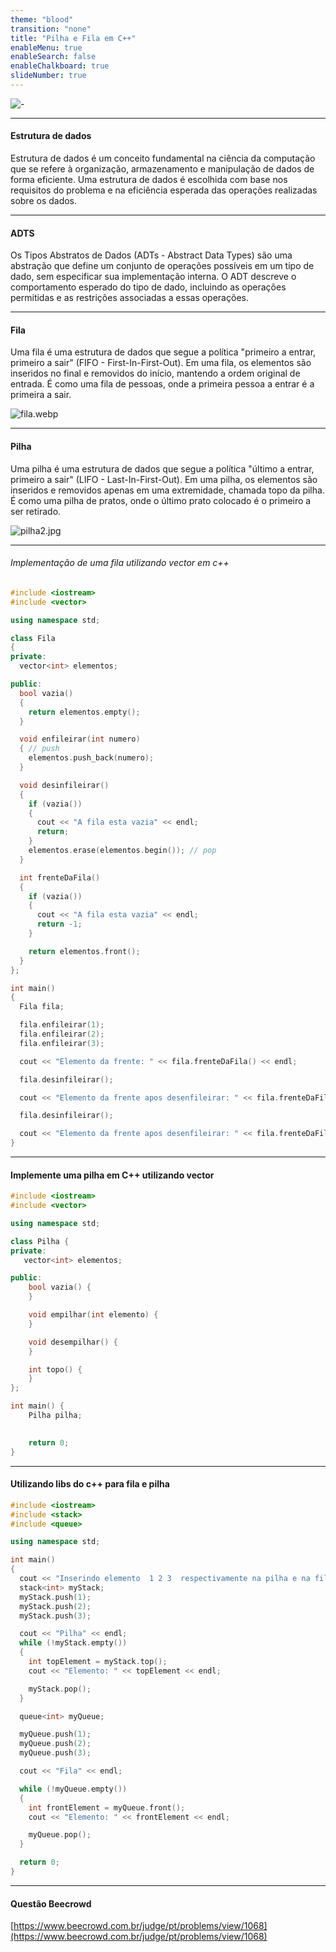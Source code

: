 ```yaml
---
theme: "blood"
transition: "none"
title: "Pilha e Fila em C++"
enableMenu: true
enableSearch: false
enableChalkboard: true
slideNumber: true
---
```

![-](https://www.educative.io/v2api/editorpage/6022915262251008/image/4991336293335040)

---

#### Estrutura de dados

Estrutura de dados é um conceito fundamental na ciência da computação que se refere à organização, armazenamento e manipulação de dados de forma eficiente. Uma estrutura de dados é escolhida com base nos requisitos do problema e na eficiência esperada das operações realizadas sobre os dados.

---

#### ADTS

Os Tipos Abstratos de Dados (ADTs - Abstract Data Types) são uma abstração que define um conjunto de operações possíveis em um tipo de dado, sem especificar sua implementação interna. O ADT descreve o comportamento esperado do tipo de dado, incluindo as operações permitidas e as restrições associadas a essas operações.

---

#### Fila

Uma fila é uma estrutura de dados que segue a política "primeiro a entrar, primeiro a sair" (FIFO - First-In-First-Out). Em uma fila, os elementos são inseridos no final e removidos do início, mantendo a ordem original de entrada. É como uma fila de pessoas, onde a primeira pessoa a entrar é a primeira a sair.

![fila.webp](https://images2.imgbox.com/ec/29/jOZo2bJZ_o.png)

---

#### Pilha

Uma pilha é uma estrutura de dados que segue a política "último a entrar, primeiro a sair" (LIFO - Last-In-First-Out). Em uma pilha, os elementos são inseridos e removidos apenas em uma extremidade, chamada topo da pilha. É como uma pilha de pratos, onde o último prato colocado é o primeiro a ser retirado.

![pilha2.jpg](https://thumbs2.imgbox.com/81/0c/NndWCH1r_t.png)

---

###### Implementação de uma fila utilizando vector em c++

```c++
#include <iostream>
#include <vector>

using namespace std;

class Fila
{
private:
  vector<int> elementos;

public:
  bool vazia()
  {
    return elementos.empty();
  }

  void enfileirar(int numero)
  { // push
    elementos.push_back(numero);
  }

  void desinfileirar()
  {
    if (vazia())
    {
      cout << "A fila esta vazia" << endl;
      return;
    }
    elementos.erase(elementos.begin()); // pop
  }

  int frenteDaFila()
  {
    if (vazia())
    {
      cout << "A fila esta vazia" << endl;
      return -1;
    }

    return elementos.front();
  }
};

int main()
{
  Fila fila;

  fila.enfileirar(1);
  fila.enfileirar(2);
  fila.enfileirar(3);

  cout << "Elemento da frente: " << fila.frenteDaFila() << endl;

  fila.desinfileirar();

  cout << "Elemento da frente apos desenfileirar: " << fila.frenteDaFila() << endl;

  fila.desinfileirar();

  cout << "Elemento da frente apos desenfileirar: " << fila.frenteDaFila() << endl;
}
```

---

#### Implemente uma pilha em C++ utilizando vector

```c++
#include <iostream>
#include <vector>

using namespace std;

class Pilha {
private:
   vector<int> elementos;

public:
    bool vazia() {
    }

    void empilhar(int elemento) {
    }

    void desempilhar() {
    }

    int topo() {
    }
};

int main() {
    Pilha pilha;

   
    return 0;
}
```

---

#### Utilizando libs do c++ para fila e pilha

```c++
#include <iostream>
#include <stack>
#include <queue>

using namespace std;

int main()
{
  cout << "Inserindo elemento  1 2 3  respectivamente na pilha e na fila" << endl;
  stack<int> myStack;
  myStack.push(1);
  myStack.push(2);
  myStack.push(3);

  cout << "Pilha" << endl;
  while (!myStack.empty())
  {
    int topElement = myStack.top();
    cout << "Elemento: " << topElement << endl;

    myStack.pop();
  }

  queue<int> myQueue;

  myQueue.push(1);
  myQueue.push(2);
  myQueue.push(3);

  cout << "Fila" << endl;

  while (!myQueue.empty())
  {
    int frontElement = myQueue.front();
    cout << "Elemento: " << frontElement << endl;

    myQueue.pop();
  }

  return 0;
}
```
---

#### Questão Beecrowd

[https://www.beecrowd.com.br/judge/pt/problems/view/1068](https://www.beecrowd.com.br/judge/pt/problems/view/1068)